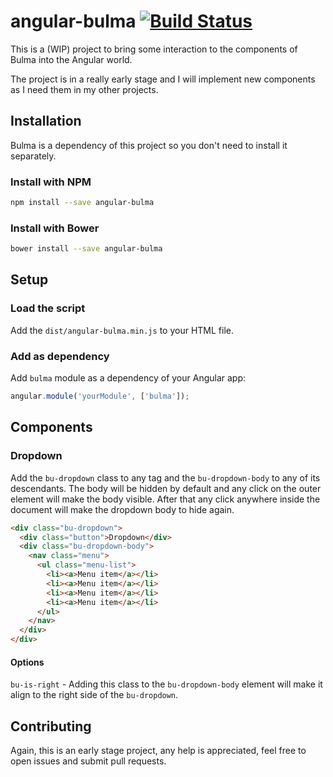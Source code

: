 # angular-bulma [![Build Status](https://travis-ci.org/gfpacheco/angular-bulma.svg?branch=master)](https://travis-ci.org/gfpacheco/angular-bulma)

This is a (WIP) project to bring some interaction to the components of Bulma into the Angular world.

The project is in a really early stage and I will implement new components as I need them in my
other projects.

## Installation

Bulma is a dependency of this project so you don't need to install it separately.

### Install with NPM

```sh
npm install --save angular-bulma
```

### Install with Bower

```sh
bower install --save angular-bulma
```

## Setup

### Load the script

Add the `dist/angular-bulma.min.js` to your HTML file.

### Add as dependency

Add `bulma` module as a dependency of your Angular app:

```javascript
angular.module('yourModule', ['bulma']);
```

## Components

### Dropdown

Add the `bu-dropdown` class to any tag and the `bu-dropdown-body` to any of its descendants. The
body will be hidden by default and any click on the outer element will make the body visible. After
that any click anywhere inside the document will make the dropdown body to hide again.

```html
<div class="bu-dropdown">
  <div class="button">Dropdown</div>
  <div class="bu-dropdown-body">
    <nav class="menu">
      <ul class="menu-list">
        <li><a>Menu item</a></li>
        <li><a>Menu item</a></li>
        <li><a>Menu item</a></li>
        <li><a>Menu item</a></li>
      </ul>
    </nav>
  </div>
</div>
```

#### Options

`bu-is-right` - Adding this class to the `bu-dropdown-body` element will make it align to the right
side of the `bu-dropdown`.

## Contributing

Again, this is an early stage project, any help is appreciated, feel free to open issues and submit
pull requests.

